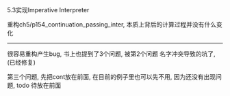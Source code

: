 5.3实现Imperative Interpreter

重构ch5/p154_continuation_passing_inter, 本质上背后的计算过程并没有什么变化


--- 

很容易重构产生bug, 书上也提到了3个问题, 被第2个问题 名字冲突导致的坑了,(已经修复)

第三个问题, 先把cont放在前面, 在目前的例子里也可以先不用, 因为还没有出现问题, todo 待放在前面
